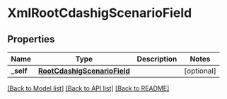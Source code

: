 # XmlRootCdashigScenarioField

## Properties
Name | Type | Description | Notes
------------ | ------------- | ------------- | -------------
**_self** | [**RootCdashigScenarioField**](RootCdashigScenarioField.md) |  | [optional] 

[[Back to Model list]](../README.md#documentation-for-models) [[Back to API list]](../README.md#documentation-for-api-endpoints) [[Back to README]](../README.md)


